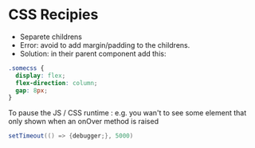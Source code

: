 # CSS Recipies

- Separete childrens
- Error: avoid to add margin/padding to the childrens.
- Solution: in their parent component add this:

```css
.somecss {
  display: flex;
  flex-direction: column;
  gap: 8px;
}
```
To pause the JS / CSS runtime : e.g. you wan't to see some element that only shown when an onOver method is raised
```cs
setTimeout(() => {debugger;}, 5000)
```